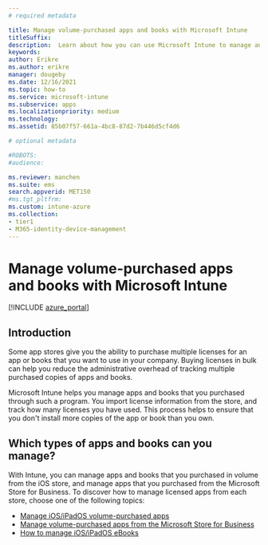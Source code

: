 ```yaml
---
# required metadata

title: Manage volume-purchased apps and books with Microsoft Intune
titleSuffix: 
description:  Learn about how you can use Microsoft Intune to manage and monitor your use of volume-purchased apps and books from stores."
keywords:
author: Erikre
ms.author: erikre
manager: dougeby
ms.date: 12/16/2021
ms.topic: how-to
ms.service: microsoft-intune
ms.subservice: apps
ms.localizationpriority: medium
ms.technology:
ms.assetid: 85b07f57-661a-4bc8-87d2-7b446d5cf4d6

# optional metadata

#ROBOTS:
#audience:

ms.reviewer: manchen
ms.suite: ems
search.appverid: MET150
#ms.tgt_pltfrm:
ms.custom: intune-azure
ms.collection:
- tier1
- M365-identity-device-management
---
```


# Manage volume-purchased apps and books with Microsoft Intune

[!INCLUDE [azure_portal](../includes/azure_portal.md)]

## Introduction

Some app stores give you the ability to purchase multiple licenses for an app or books that you want to use in your company. Buying licenses in bulk can help you reduce the administrative overhead of tracking multiple purchased copies of apps and books.

Microsoft Intune helps you manage apps and books that you purchased through such a program. You import license information from the store, and track how many licenses you have used. This process helps to ensure that you don't install more copies of the app or book than you own.

## Which types of apps and books can you manage?

With Intune, you can manage apps and books that you purchased in volume from the iOS store, and manage apps that you purchased from the Microsoft Store for Business. To discover how to manage licensed apps from each store, choose one of the following topics:

- [Manage iOS/iPadOS volume-purchased apps](vpp-apps-ios.md)
- [Manage volume-purchased apps from the Microsoft Store for Business](windows-store-for-business.md)
- [How to manage iOS/iPadOS eBooks](vpp-ebooks-ios.md)
